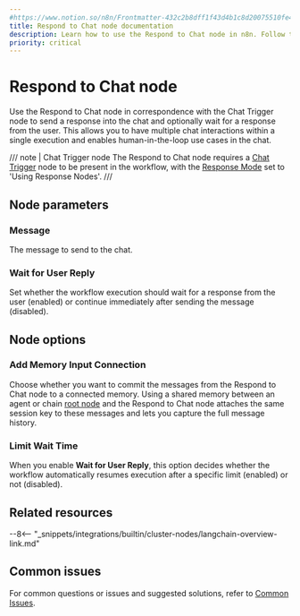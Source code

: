 ```yaml
---
#https://www.notion.so/n8n/Frontmatter-432c2b8dff1f43d4b1c8d20075510fe4
title: Respond to Chat node documentation
description: Learn how to use the Respond to Chat node in n8n. Follow technical documentation to integrate the Respond to Chat node into your workflows.
priority: critical
---
```


# Respond to Chat node

Use the Respond to Chat node in correspondence with the Chat Trigger node to send a response into the chat and optionally wait for a response from the user. This allows you to have multiple chat interactions within a single execution and enables human-in-the-loop use cases in the chat.

/// note | Chat Trigger node
The Respond to Chat node requires a [Chat Trigger](/integrations/builtin/core-nodes/n8n-nodes-langchain.chattrigger/index.md) node to be present in the workflow, with the [Response Mode](/integrations/builtin/core-nodes/n8n-nodes-langchain.chattrigger/index.md#response-mode) set to 'Using Response Nodes'.
///

## Node parameters

### Message

The message to send to the chat.

### Wait for User Reply

Set whether the workflow execution should wait for a response from the user (enabled) or continue immediately after sending the message (disabled).

## Node options

### Add Memory Input Connection

Choose whether you want to commit the messages from the Respond to Chat node to a connected memory. Using a shared memory between an agent or chain [root node](/integrations/builtin/cluster-nodes/root-nodes/index.md) and the Respond to Chat node attaches the same session key to these messages and lets you capture the full message history.

### Limit Wait Time

When you enable **Wait for User Reply**, this option decides whether the workflow automatically resumes execution after a specific limit (enabled) or not (disabled).

## Related resources

--8<-- "_snippets/integrations/builtin/cluster-nodes/langchain-overview-link.md"

## Common issues

For common questions or issues and suggested solutions, refer to [Common Issues](/integrations/builtin/core-nodes/n8n-nodes-langchain.chattrigger/common-issues.md).
